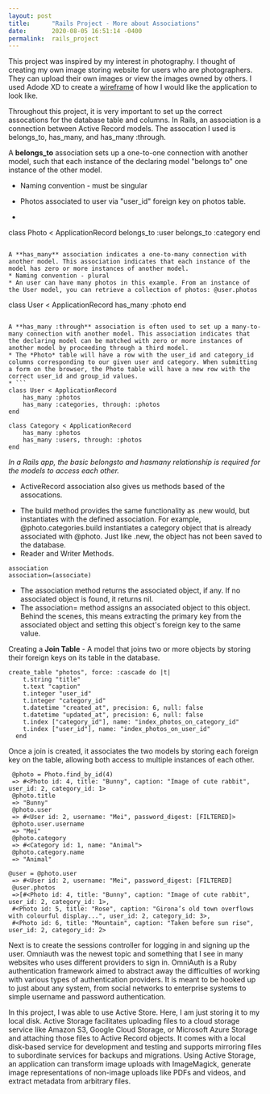 ```yaml
---
layout: post
title:      "Rails Project - More about Associations"
date:       2020-08-05 16:51:14 -0400
permalink:  rails_project
---
```



This project was inspired by my interest in photography. I thought of creating my own image storing website for users who are photographers. They can upload their own images or view the images owned by others. I used Adode XD to create a [wireframe](https://ibb.co/ph10tdS) of how I would like the application to look like. 

Throughout this project, it is very important to set up the correct assocations for the database table and columns. In Rails, an association is a connection between Active Record models. The assocation I used is belongs_to, has_many, and has_many :through. 

A **belongs_to** association sets up a one-to-one connection with another model, such that each instance of the declaring model "belongs to" one instance of the other model. 

* Naming convention - must be singular
* Photos associated to user via "user_id" foreign key on photos table. 

* ```
class Photo < ApplicationRecord
    belongs_to :user
    belongs_to :category
end
```

A **has_many** association indicates a one-to-many connection with another model. This association indicates that each instance of the model has zero or more instances of another model.
* Naming convention - plural
* An user can have many photos in this example. From an instance of the User model, you can retrieve a collection of photos: @user.photos
```
class User < ApplicationRecord
     has_many :photo
end
```

A **has_many :through** association is often used to set up a many-to-many connection with another model. This association indicates that the declaring model can be matched with zero or more instances of another model by proceeding through a third model.
* The *Photo* table will have a row with the user_id and category_id columns corresponding to our given user and category. When submitting a form on the browser, the Photo table will have a new row with the correct user_id and group_id values.
* ```
class User < ApplicationRecord
    has_many :photos
    has_many :categories, through: :photos
end
```
```
class Category < ApplicationRecord
    has_many :photos
    has_many :users, through: :photos
end
```
*In a Rails app, the basic belongsto and hasmany relationship is required for the models to access each other.*
* ActiveRecord association also gives us methods based of the assocations. 
- The build method provides the same functionality as .new would, but instantiates with the defined association. For example, @photo.categories.build instantiates a category object that is already associated with @photo. Just like .new, the object has not been saved to the database. 
- Reader and Writer Methods. 
```
association
association=(associate)
```

- The association method returns the associated object, if any. If no associated object is found, it returns nil. 
- The association= method assigns an associated object to this object. Behind the scenes, this means extracting the primary key from the associated object and setting this object's foreign key to the same value.

Creating a **Join Table** - A model that joins two or more objects by storing their foreign keys on its table in the database.
```
create_table "photos", force: :cascade do |t|
    t.string "title"
    t.text "caption"
    t.integer "user_id"
    t.integer "category_id"
    t.datetime "created_at", precision: 6, null: false
    t.datetime "updated_at", precision: 6, null: false
    t.index ["category_id"], name: "index_photos_on_category_id"
    t.index ["user_id"], name: "index_photos_on_user_id"
  end
```
Once a join is created, it associates the two models by storing each foreign key on the table, allowing both access to multiple instances of each other.

```
 @photo = Photo.find_by_id(4)
 => #<Photo id: 4, title: "Bunny", caption: "Image of cute rabbit", user_id: 2, category_id: 1>
 @photo.title
 => "Bunny" 
 @photo.user
 => #<User id: 2, username: "Mei", password_digest: [FILTERED]>
 @photo.user.username
 => "Mei" 
 @photo.category
 => #<Category id: 1, name: "Animal">
 @photo.category.name
 => "Animal" 
 
@user = @photo.user
 => #<User id: 2, username: "Mei", password_digest: [FILTERED]
 @user.photos
 =>[#<Photo id: 4, title: "Bunny", caption: "Image of cute rabbit", user_id: 2, category_id: 1>,
 #<Photo id: 5, title: "Rose", caption: "Girona’s old town overflows with colourful display...", user_id: 2, category_id: 3>, 
 #<Photo id: 6, title: "Mountain", caption: "Taken before sun rise", user_id: 2, category_id: 2>
```

Next is to create the sessions controller for logging in and signing up the user. Omniauth was the newest topic and something that I see in many websites who uses different providers to sign in. OmniAuth is a Ruby authentication framework aimed to abstract away the difficulties of working with various types of authentication providers. It is meant to be hooked up to just about any system, from social networks to enterprise systems to simple username and password authentication.

In this project, I was able to use Active Store. Here, I am just storing it to my local disk. Active Storage facilitates uploading files to a cloud storage service like Amazon S3, Google Cloud Storage, or Microsoft Azure Storage and attaching those files to Active Record objects. It comes with a local disk-based service for development and testing and supports mirroring files to subordinate services for backups and migrations. Using Active Storage, an application can transform image uploads with ImageMagick, generate image representations of non-image uploads like PDFs and videos, and extract metadata from arbitrary files.
